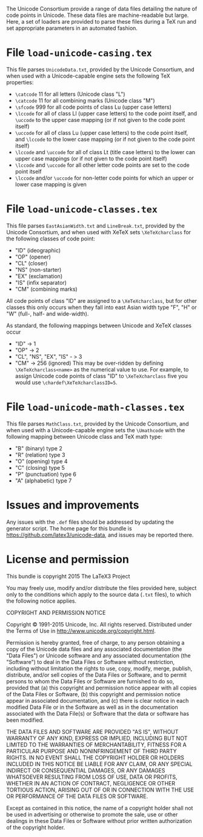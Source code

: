 The Unicode Consortium provide a range of data files detailing
the nature of code points in Unicode. These data files are
machine-readable but large. Here, a set of loaders are provided
to parse these files during a TeX run and set appropriate
parameters in an automated fashion.

File `load-unicode-casing.tex`
==============================

This file parses `UnicodeData.txt`, provided by the Unicode
Consortium, and when used with a Unicode-capable engine sets the
following TeX properties:
- `\catcode` 11 for all letters (Unicode class "L")
- `\catcode` 11 for all combining marks (Unicode class "M")
- `\sfcode` 999 for all code points of class Lu (upper case
  letters)
- `\lccode` for all of class Ll (upper case letters) to the code
  point itself, and `\uccode` to the upper case mapping (or if
  not given to the code point itself)
- `\uccode` for all of class Lu (upper case letters) to the code
  point itself, and `\lccode` to the lower case mapping (or if
  not given to the code point itself)
- `\lccode` and `\uccode` for all of class Lt (title case
  letters) to the lower can upper case mappings (or if not given
  to the code point itself)
- `\lccode` and `\uccode` for all other letter code points are
  set to the code point itself
- `\lccode` and/or `\uccode` for non-letter code points for
  which an upper or lower case mapping is given

File `load-unicode-classes.tex`
===============================

This file parses `EastAsianWidth.txt` and `LineBreak.txt`,
provided by the Unicode Consortium, and when used with XeTeX
sets `\XeTeXcharclass` for the following classes of code point:
- "ID" (ideographic)
- "OP" (opener)
- "CL" (closer)
- "NS" (non-starter)
- "EX" (exclamation)
- "IS" (infix separator)
- "CM" (combining marks)

All code points of class "ID" are assigned to a
`\XeTeXcharclass`, but for other classes this only occurs when
they fall into east Asian width type "F", "H" or "W" (full-,
half- and wide-width).

As standard, the following mappings between Unicode and XeTeX classes occur
- "ID" -> 1
- "OP" -> 2
- "CL", "NS", "EX", "IS" - > 3
- "CM" -> 256 (ignored)
This may be over-ridden by defining `\XeTeXcharclass<name>` as
the numerical value to use. For example, to assign Unicode code
points of class "ID" to `\XeTeXcharclass` five you would use
`\chardef\XeTeXcharclassID=5`.

File `load-unicode-math-classes.tex`
====================================

This file parses `MathClass.txt`, provided by the Unicode
Consortium, and when used with a Unicode-capable engine sets the
`\Umathcode` with the following mapping between Unicode class
and TeX math type:
- "B" (binary)      type 2
- "R" (relation)    type 3
- "O" (opening)     type 4
- "C" (closing)     type 5
- "P" (punctuation) type 6
- "A" (alphabetic)  type 7

Issues and improvements
=======================

Any issues with the `.def` files should be addressed by updating
the generator script. The home page for this bundle is
https://github.com/latex3/unicode-data, and issues may be
reported there.

License and permission
======================

This bundle is copyright 2015 The LaTeX3 Project

You may freely use, modify and/or distribute the files provided
here, subject only to the conditions which apply to the source
data (`.txt` files), to which the following notice applies.

COPYRIGHT AND PERMISSION NOTICE

Copyright © 1991-2015 Unicode, Inc. All rights reserved.
Distributed under the Terms of Use in 
http://www.unicode.org/copyright.html.

Permission is hereby granted, free of charge, to any person
obtaining a copy of the Unicode data files and any associated
documentation (the "Data Files") or Unicode software and any
associated documentation (the "Software") to deal in the Data
Files or Software without restriction, including without
limitation the rights to use, copy, modify, merge, publish,
distribute, and/or sell copies of the Data Files or Software,
and to permit persons to whom the Data Files or Software are
furnished to do so, provided that
(a) this copyright and permission notice appear with all copies
of the Data Files or Software,
(b) this copyright and permission notice appear in associated
documentation, and
(c) there is clear notice in each modified Data File or in the
Software as well as in the documentation associated with the
Data File(s) or Software that the data or software has been
modified.

THE DATA FILES AND SOFTWARE ARE PROVIDED "AS IS", WITHOUT
WARRANTY OF ANY KIND, EXPRESS OR IMPLIED, INCLUDING BUT NOT
LIMITED TO THE WARRANTIES OF MERCHANTABILITY, FITNESS FOR A
PARTICULAR PURPOSE AND NONINFRINGEMENT OF THIRD PARTY RIGHTS. IN
NO EVENT SHALL THE COPYRIGHT HOLDER OR HOLDERS INCLUDED IN THIS
NOTICE BE LIABLE FOR ANY CLAIM, OR ANY SPECIAL INDIRECT OR
CONSEQUENTIAL DAMAGES, OR ANY DAMAGES WHATSOEVER RESULTING FROM
LOSS OF USE, DATA OR PROFITS, WHETHER IN AN ACTION OF CONTRACT,
NEGLIGENCE OR OTHER TORTIOUS ACTION, ARISING OUT OF OR IN
CONNECTION WITH THE USE OR PERFORMANCE OF THE DATA FILES OR
SOFTWARE.

Except as contained in this notice, the name of a copyright
holder shall not be used in advertising or otherwise to promote
the sale, use or other dealings in these Data Files or Software
without prior written authorization of the copyright holder.

